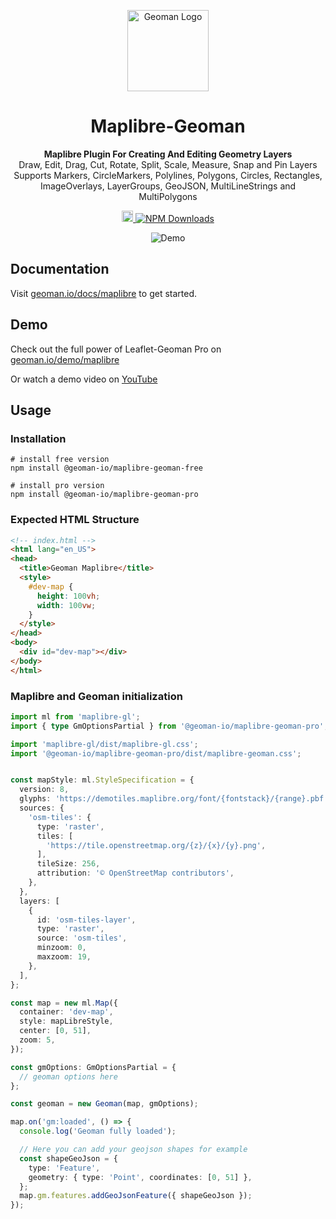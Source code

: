 <p align="center">  
  <a href="https://geoman.io">  
    <img width="130" alt="Geoman Logo" src="https://assets.geoman.io/assets/logo_white_bg.svg" />  
  </a>  
</p>  
<h1 align="center">  
  Maplibre-Geoman  
</h1>  
<p align="center">  
  <strong>Maplibre Plugin For Creating And Editing Geometry Layers</strong><br>  
  Draw, Edit, Drag, Cut, Rotate, Split, Scale, Measure, Snap and Pin Layers<br>  
  Supports Markers, CircleMarkers, Polylines, Polygons, Circles, Rectangles, ImageOverlays, LayerGroups, GeoJSON, MultiLineStrings and MultiPolygons  
</p>  
<p align="center">  
  <a href="https://badge.fury.io/js/%40geoman-io%2Fmaplibre-geoman-free">  
    <img src="https://badge.fury.io/js/%40geoman-io%2Fmaplibre-geoman-free.svg" alt="npm version" height="18">  
  </a>  
  <a href="https://www.npmjs.com/package/@geoman-io/maplibre-geoman-free">  
    <img src="https://img.shields.io/npm/dt/@geoman-io/maplibre-geoman-free.svg" alt="NPM Downloads" />  
  </a>  
</p>

<p align="center">
    <img src="https://github.com/geoman-io/maplibre-geoman/raw/master/geoman-maplibre-demo.png" alt="Demo" />  
</p>

## Documentation

Visit [geoman.io/docs/maplibre](https://www.geoman.io/docs/maplibre) to get started.

## Demo

Check out the full power of Leaflet-Geoman Pro on [geoman.io/demo/maplibre](https://geoman.io/demo/maplibre)

Or watch a demo video on [YouTube](https://youtu.be/VX7A_rb2Pis)


## Usage

### Installation

```shell
# install free version
npm install @geoman-io/maplibre-geoman-free

# install pro version
npm install @geoman-io/maplibre-geoman-pro
```

### Expected HTML Structure
```html
<!-- index.html -->
<html lang="en_US">
<head>
  <title>Geoman Maplibre</title>
  <style>
    #dev-map {
      height: 100vh;
      width: 100vw;
    }
  </style>
</head>
<body>
  <div id="dev-map"></div>
</body>
</html>
```

### Maplibre and Geoman initialization
```typescript
import ml from 'maplibre-gl';
import { type GmOptionsPartial } from '@geoman-io/maplibre-geoman-pro';

import 'maplibre-gl/dist/maplibre-gl.css';
import '@geoman-io/maplibre-geoman-pro/dist/maplibre-geoman.css';


const mapStyle: ml.StyleSpecification = {
  version: 8,
  glyphs: 'https://demotiles.maplibre.org/font/{fontstack}/{range}.pbf',
  sources: {
    'osm-tiles': {
      type: 'raster',
      tiles: [
        'https://tile.openstreetmap.org/{z}/{x}/{y}.png',
      ],
      tileSize: 256,
      attribution: '© OpenStreetMap contributors',
    },
  },
  layers: [
    {
      id: 'osm-tiles-layer',
      type: 'raster',
      source: 'osm-tiles',
      minzoom: 0,
      maxzoom: 19,
    },
  ],
};

const map = new ml.Map({
  container: 'dev-map',
  style: mapLibreStyle,
  center: [0, 51],
  zoom: 5,
});

const gmOptions: GmOptionsPartial = {
  // geoman options here
};

const geoman = new Geoman(map, gmOptions);

map.on('gm:loaded', () => {
  console.log('Geoman fully loaded');

  // Here you can add your geojson shapes for example
  const shapeGeoJson = {
    type: 'Feature',
    geometry: { type: 'Point', coordinates: [0, 51] },
  };
  map.gm.features.addGeoJsonFeature({ shapeGeoJson });
});
```
